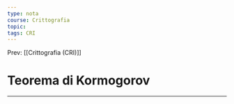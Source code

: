 ```yaml
---
type: nota
course: Crittografia
topic: 
tags: CRI
---
```


Prev: [[Crittografia (CRI)]]

# Teorema di Kormogorov
---
